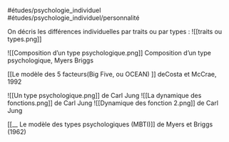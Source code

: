 #études/psychologie_individuel 
#études/psychologie_individuel/personnalité
 

On décris les différences individuelles par traits ou par types :
![[traits ou types.png]]

![[Composition d’un type psychologique.png]]
   Composition d’un type psychologique, Myers Briggs

 [[Le modèle des 5 facteurs(Big Five, ou OCEAN) ]] deCosta et McCrae, 1992
 

![[Un type psychologique.png]] 
de Carl Jung 
![[La dynamique des fonctions.png]]
de Carl Jung 
![[Dynamique des fonction 2.png]] 
de Carl Jung

[[__ Le modèle des types psychologiques (MBTI)]] de Myers et Briggs (1962)